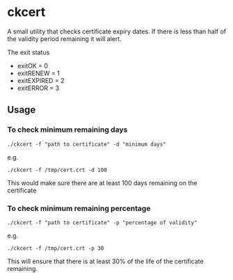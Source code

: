 # ckcert

A small utility that checks certificate expiry dates. If there is less than half of the validity period remaining it will alert. 

The exit status
* exitOK      = 0
* exitRENEW   = 1
* exitEXPIRED = 2
* exitERROR   = 3

## Usage

### To check minimum remaining days

`./ckcert -f "path to certificate" -d "minimum days"`

e.g.

`./ckcert -f /tmp/cert.crt -d 100`

This would make sure there are at least 100 days remaining on the certificate

### To check minimum remaining percentage

`./ckcert -f "path to certificate" -p "percentage of validity"`

e.g. 

`./ckcert -f /tmp/cert.crt -p 30`

This will ensure that there is at least 30% of the life of the certificate remaining.